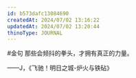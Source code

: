 ```yaml
---
id: b573dafc13084690
createdAt: 2024/07/02 13:16:22
updatedAt: 2024/07/02 13:20:44
thinoType: JOURNAL
---
```

#金句 那些会频抖的拳头，才拥有真正的力量。

——J，《飞驰！明日之城-炉火与铁砧》
